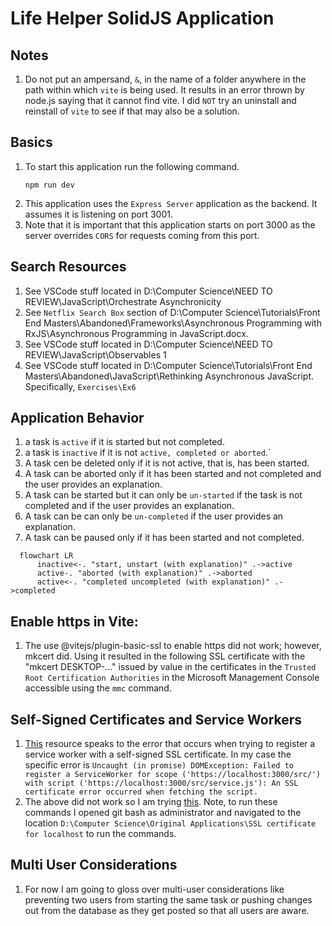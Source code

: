 # Life Helper SolidJS Application

## Notes

1. Do not put an ampersand, `&`, in the name of a folder anywhere in the path within which `vite` is being used. It results in an error thrown by node.js saying that it cannot find vite. I did `NOT` try an uninstall and reinstall of `vite` to see if that may also be a solution.

## Basics

1. To start this application run the following command.
   ```
   npm run dev
   ```
1. This application uses the `Express Server` application as the backend. It assumes it is listening on port 3001.
1. Note that it is important that this application starts on port 3000 as the server overrides `CORS` for requests coming from this port.

## Search Resources

1. See VSCode stuff located in D:\Computer Science\NEED TO REVIEW\JavaScript\Orchestrate Asynchronicity
1. See `Netflix Search Box` section of D:\Computer Science\Tutorials\Front End Masters\Abandoned\Frameworks\Asynchronous Programming with RxJS\Asynchronous Programming in JavaScript.docx.
1. See VSCode stuff located in D:\Computer Science\NEED TO REVIEW\JavaScript\Observables 1
1. See VSCode stuff located in D:\Computer Science\Tutorials\Front End Masters\Abandoned\JavaScript\Rethinking Asynchronous JavaScript. Specifically, `Exercises\Ex6`

## Application Behavior

1. a task is `active` if it is started but not completed.
2. a task is `inactive` if it is not `active, completed or aborted`.`
3. A task cen be deleted only if it is not active, that is, has been started.
4. A task can be aborted only if it has been started and not completed and the user provides an explanation.
5. A task can be started but it can only be `un-started` if the task is not completed and if the user provides an explanation.
6. A task can be can only be `un-completed` if the user provides an explanation.
7. A task can be paused only if it has been started and not completed.

```mermaid
  flowchart LR
      inactive<-. "start, unstart (with explanation)" .->active
      active-. "aborted (with explanation)" .->aborted
      active<-. "completed uncompleted (with explanation)" .->completed
```

## Enable https in Vite:

1. The use @vitejs/plugin-basic-ssl to enable https did not work; however, mkcert did. Using it resulted in the following SSL certificate with the "mkcert DESKTOP-..." issued by value in the certificates in the `Trusted Root Certification Authorities` in the Microsoft Management Console accessible using the `mmc` command.

## Self-Signed Certificates and Service Workers

1. [This](https://windowsreport.com/chrome-ignore-certificate-errors/) resource speaks to the error that occurs when trying to register a service worker with a self-signed SSL certificate. In my case the specific error is `Uncaught (in promise) DOMException: Failed to register a ServiceWorker for scope ('https://localhost:3000/src/') with script ('https://localhost:3000/src/service.js'): An SSL certificate error occurred when fetching the script.`
1. The above did not work so I am trying [this](https://thriveread.com/mkcert-localhost-ssl-certificates/). Note, to run these commands I opened git bash as administrator and navigated to the location `D:\Computer Science\Original Applications\SSL certificate for localhost` to run the commands.

## Multi User Considerations

1. For now I am going to gloss over multi-user considerations like preventing two users from starting the same task or pushing changes out from the database as they get posted so that all users are aware.

```

```
